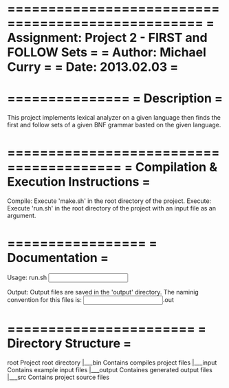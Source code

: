 ==================================================
= Assignment: Project 2 - FIRST and FOLLOW Sets  =
= Author: Michael Curry                          =
= Date: 2013.02.03                               =
==================================================

===============
= Description =
===============
This project implements lexical analyzer on a given language then finds the first and follow sets of a given BNF grammar basted on the given language.


========================================
= Compilation & Execution Instructions =
========================================
Compile: Execute 'make.sh' in the root directory of the project.
Execute: Execute 'run.sh' in the root directory of the project with an input file as an argument.

=================
= Documentation =
=================
Usage:
run.sh <input file path>

Output:
Output files are saved in the 'output' directory.  The naminig convention for this files is: <input file basename>.out

=======================
= Directory Structure =
=======================
root	Project root directory
	|___bin		Contains compiles project files
	|___input	Contains example input files
	|___output	Containes generated output files
	|___src		Contains project source files

